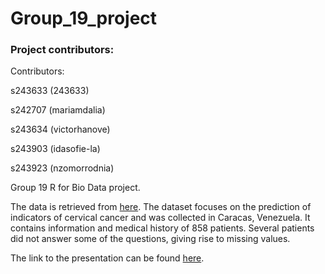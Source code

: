 # Group_19_project

### Project contributors:

Contributors:

s243633 (243633)

s242707 (mariamdalia)

s243634 (victorhanove)

s243903 (idasofie-la)

s243923 (nzomorrodnia)

Group 19 R for Bio Data project.

The data is retrieved from [here](https://archive.ics.uci.edu/dataset/383/cervical+cancer+risk+factors?fbclid=IwY2xjawGycphleHRuA2FlbQIxMAABHX7t5u5W9168pagTB0KdFu2BHKGdnow82yXkdq4TU-ofwzZiRXp2YpOKNw_aem_uxGjKWqSdB-Ps0NxLM5oEA). The dataset focuses on the prediction of indicators of cervical cancer and was collected in Caracas, Venezuela. It contains information and medical history of 858 patients. Several patients did not answer some of the questions, giving rise to missing values.

The link to the presentation can be found [here](https://github.com/rforbiodatascience24/group_19_project/blob/main/doc/presentation.html).
